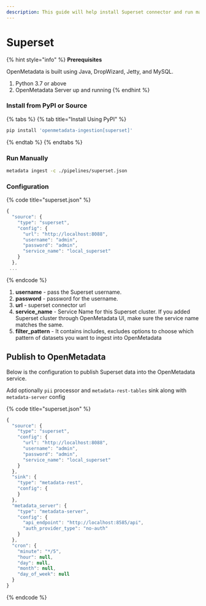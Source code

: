 ```yaml
---
description: This guide will help install Superset connector and run manually
---
```


# Superset

{% hint style="info" %}
**Prerequisites**

OpenMetadata is built using Java, DropWizard, Jetty, and MySQL.

1. Python 3.7 or above
2. OpenMetadata Server up and running
{% endhint %}

### Install from PyPI or Source

{% tabs %}
{% tab title="Install Using PyPI" %}
```bash
pip install 'openmetadata-ingestion[superset]'
```
{% endtab %}
{% endtabs %}

### Run Manually

```bash
metadata ingest -c ./pipelines/superset.json
```

### Configuration

{% code title="superset.json" %}
```javascript
{
  "source": {
    "type": "superset",
    "config": {
      "url": "http://localhost:8088",
      "username": "admin",
      "password": "admin",
      "service_name": "local_superset"
    }
  },
 ...
```
{% endcode %}

1. **username** - pass the Superset username.
2. **password** - password for the username.
3. **url** - superset connector url
4. **service\_name** - Service Name for this Superset cluster. If you added Superset cluster through OpenMetadata UI, make sure the service name matches the same.
5. **filter\_pattern** - It contains includes, excludes options to choose which pattern of datasets you want to ingest into OpenMetadata

## Publish to OpenMetadata

Below is the configuration to publish Superset data into the OpenMetadata service.

Add optionally `pii` processor and `metadata-rest-tables` sink along with `metadata-server` config

{% code title="superset.json" %}
```javascript
{
  "source": {
    "type": "superset",
    "config": {
      "url": "http://localhost:8088",
      "username": "admin",
      "password": "admin",
      "service_name": "local_superset"
    }
  },
  "sink": {
    "type": "metadata-rest",
    "config": {
    }
  },
  "metadata_server": {
    "type": "metadata-server",
    "config": {
      "api_endpoint": "http://localhost:8585/api",
      "auth_provider_type": "no-auth"
    }
  },
  "cron": {
    "minute": "*/5",
    "hour": null,
    "day": null,
    "month": null,
    "day_of_week": null
  }
}
```
{% endcode %}

